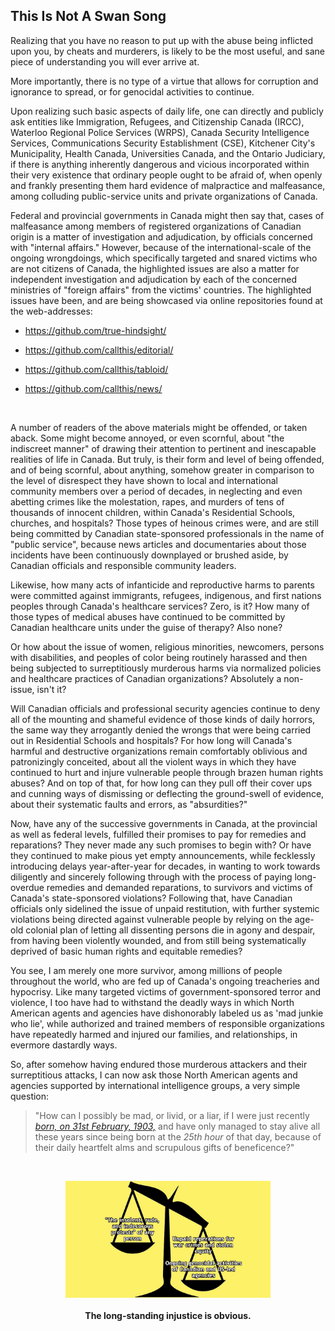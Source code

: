 ## This Is Not A Swan Song

Realizing that you have no reason to put up with the abuse being inflicted upon you, by cheats and murderers, is likely to be the most useful, and sane piece of understanding you will ever arrive at. 

More importantly, there is no type of a virtue that allows for corruption and ignorance to spread, or for genocidal activities to continue. 

Upon realizing such basic aspects of daily life, one can directly and publicly ask entities like Immigration, Refugees, and Citizenship Canada (IRCC), Waterloo Regional Police Services (WRPS), Canada Security Intelligence Services, Communications Security Establishment (CSE), Kitchener City's Municipality, Health Canada, Universities Canada, and the Ontario Judiciary, if there is anything inherently dangerous and vicious incorporated within their very existence that ordinary people ought to be afraid of, when openly and frankly presenting them hard evidence of malpractice and malfeasance, among colluding public-service units and private organizations of Canada. 

Federal and provincial governments in Canada might then say that, cases of malfeasance among members of registered organizations of Canadian origin is a matter of investigation and adjudication, by officials concerned with "internal affairs." However, because of the international-scale of the ongoing wrongdoings, which specifically targeted and snared victims who are not citizens of Canada, the highlighted issues are also a matter for independent investigation and adjudication by each of the concerned ministries of "foreign affairs" from the victims' countries. The highlighted issues have been, and are being showcased via online repositories found at the web-addresses: 

- https://github.com/true-hindsight/

- https://github.com/callthis/editorial/

- https://github.com/callthis/tabloid/

- https://github.com/callthis/news/

<br>

A number of readers of the above materials might be offended, or taken aback. Some might become annoyed, or even scornful, about "the indiscreet manner" of drawing their attention to pertinent and inescapable realities of life in Canada. But truly, is their form and level of being offended, and of being scornful, about anything, somehow greater in comparison to the level of disrespect they have shown to local and international community members over a period of decades, in neglecting and even abetting crimes like the molestation, rapes, and murders of tens of thousands of innocent children, within Canada's Residential Schools, churches, and hospitals? Those types of heinous crimes were, and are still being committed by Canadian state-sponsored professionals in the name of "public service", because news articles and documentaries about those incidents have been continuously downplayed or brushed aside, by Canadian officials and responsible community leaders. 

Likewise, how many acts of infanticide and reproductive harms to parents were committed against immigrants, refugees, indigenous, and first nations peoples through Canada's healthcare services? Zero, is it? How many of those types of medical abuses have continued to be committed by Canadian healthcare units under the guise of therapy? Also none? 

Or how about the issue of women, religious minorities, newcomers, persons with disabilities, and peoples of color being routinely harassed and then being subjected to surreptitiously murderous harms via normalized policies and healthcare practices of Canadian organizations? Absolutely a non-issue, isn't it? 

Will Canadian officials and professional security agencies continue to deny all of the mounting and shameful evidence of those kinds of daily horrors, the same way they arrogantly denied the wrongs that were being carried out in Residential Schools and hospitals? For how long will Canada's harmful and destructive organizations remain comfortably oblivious and patronizingly conceited, about all the violent ways in which they have continued to hurt and injure vulnerable people through brazen human rights abuses? And on top of that, for how long can they pull off their cover ups and cunning ways of dismissing or deflecting the ground-swell of evidence, about their systematic faults and errors, as "absurdities?"  

Now, have any of the successive governments in Canada, at the provincial as well as federal levels, fulfilled their promises to pay for remedies and reparations? They never made any such promises to begin with? Or have they continued to make pious yet empty announcements, while fecklessly introducing delays year-after-year for decades, in wanting to work towards diligently and sincerely following through with the process of paying long-overdue remedies and demanded reparations, to survivors and victims of Canada's state-sponsored violations? Following that, have Canadian officials only sidelined the issue of unpaid restitution, with further systemic violations being directed against vulnerable people by relying on the age-old colonial plan of letting all dissenting persons die in agony and despair, from having been violently wounded, and from still being systematically deprived of basic human rights and equitable remedies? 

You see, I am merely one more survivor, among millions of people throughout the world, who are fed up of Canada's ongoing treacheries and hypocrisy. Like many targeted victims of government-sponsored terror and violence, I too have had to withstand the deadly ways in which North American agents and agencies have dishonorably labeled us as 'mad junkie who lie', while authorized and trained members of responsible organizations have repeatedly harmed and injured our families, and relationships, in evermore dastardly ways. 

So, after somehow having endured those murderous attackers and their surreptitious attacks, I can now ask those North American agents and agencies supported by international intelligence groups, a very simple question: 

>"How can I possibly be mad, or livid, or a liar, if I were just recently [*born, on 31st February, 1903,*](https://github.com/callthis/status-quo/blob/main/docs/01-02-04.md#124-empathy-sympathy-and-solidarity) and have only managed to stay alive all these years since being born at the *25th hour* of that day, because of their daily heartfelt alms and scrupulous gifts of beneficence?"   

<br>
<p align="center">
    <img width="65%" src="https://raw.githubusercontent.com/true-hindsight/long-overdue-justice/main/reference/img/tilted-scales-comparison.png"></img>
    <br>
    <br>
    <b>The long-standing injustice is obvious.</b> 
</p>
<br>